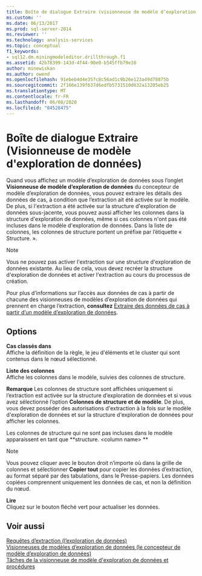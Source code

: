```yaml
---
title: Boîte de dialogue Extraire (visionneuse de modèle d’exploration de données) | Microsoft Docs
ms.custom: ''
ms.date: 06/13/2017
ms.prod: sql-server-2014
ms.reviewer: ''
ms.technology: analysis-services
ms.topic: conceptual
f1_keywords:
- sql12.dm.miningmodeleditor.drillthrough.f1
ms.assetid: 42b78399-143d-4f44-90e0-b545ffb79e10
author: minewiskan
ms.author: owend
ms.openlocfilehash: 91ebeb4d4e357c8c56ad1c9b26e123a49d78875b
ms.sourcegitcommit: 2f166e139f637d6edfb5731510d632a13205eb25
ms.translationtype: MT
ms.contentlocale: fr-FR
ms.lasthandoff: 06/08/2020
ms.locfileid: "84528475"
---
```

# <a name="drill-through-dialog-box-mining-model-viewer"></a>Boîte de dialogue Extraire (Visionneuse de modèle d'exploration de données)
  Quand vous affichez un modèle d’exploration de données sous l’onglet **Visionneuse de modèle d’exploration de données** du concepteur de modèle d’exploration de données, vous pouvez extraire les détails des données de cas, à condition que l’extraction ait été activée sur le modèle. De plus, si l'extraction a été activée sur la structure d'exploration de données sous-jacente, vous pouvez aussi afficher les colonnes dans la structure d'exploration de données, même si ces colonnes n'ont pas été incluses dans le modèle d'exploration de données. Dans la liste de colonnes, les colonnes de structure portent un préfixe par l’étiquette « Structure. ».  
  
> [!NOTE]  
>  Vous ne pouvez pas activer l'extraction sur une structure d'exploration de données existante. Au lieu de cela, vous devez recréer la structure d'exploration de données et activer l'extraction au cours du processus de création.  
  
 Pour plus d’informations sur l’accès aux données de cas à partir de chacune des visionneuses de modèles d’exploration de données qui prennent en charge l’extraction, **consultez** [Extraire des données de cas à partir d’un modèle d’exploration de données](data-mining/drill-through-to-case-data-from-a-mining-model.md).  
  
## <a name="options"></a>Options  
 **Cas classés dans**  
 Affiche la définition de la règle, le jeu d'éléments et le cluster qui sont contenus dans le nœud sélectionné.  
  
 **Liste des colonnes**  
 Affiche les colonnes dans le modèle, suivies des colonnes de structure.  
  
 **Remarque** Les colonnes de structure sont affichées uniquement si l’extraction est activée sur la structure d’exploration de données et si vous avez sélectionné l’option **Colonnes de structure et de modèle**. De plus, vous devez posséder des autorisations d'extraction à la fois sur le modèle d'exploration de données et sur la structure d'exploration de données pour afficher les colonnes.  
  
 Les colonnes de structure qui ne sont pas incluses dans le modèle apparaissent en tant que **structure. \<column name> **  
  
> [!NOTE]  
>  Vous pouvez cliquer avec le bouton droit n’importe où dans la grille de colonnes et sélectionner **Copier tout** pour copier les données d’extraction, au format séparé par des tabulations, dans le Presse-papiers. Les données copiées comprennent uniquement les données de cas, et non la définition du nœud.  
  
 **Lire**  
 Cliquez sur le bouton fléché vert pour actualiser les données.  
  
## <a name="see-also"></a>Voir aussi  
 [Requêtes d’extraction &#40;l’exploration de données&#41;](data-mining/drillthrough-queries-data-mining.md)   
 [Visionneuses de modèles d’exploration de données &#40;le concepteur de modèle d’exploration de données&#41;](mining-model-viewers-data-mining-model-designer.md)   
 [Tâches de la visionneuse de modèle d'exploration de données et procédures](data-mining/mining-model-viewer-tasks-and-how-tos.md)  
  
  
